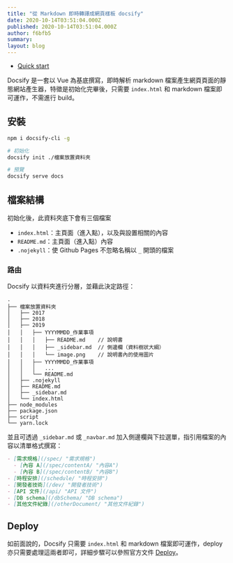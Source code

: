 ```yaml
---
title: "從 Markdown 即時轉譯成網頁樣板 docsify"
date: 2020-10-14T03:51:04.000Z
published: 2020-10-14T03:51:04.000Z
author: f6bfb5
summary:
layout: blog
---
```


- [Quick start](https://docsify.js.org/#/quickstart)

Docsify 是一套以 Vue 為基底撰寫，即時解析 markdown 檔案產生網頁頁面的靜態網站產生器，特徵是初始化完畢後，只需要 `index.html` 和 markdown 檔案即可運作，不需進行 build。

## 安裝

```bash
npm i docsify-cli -g

# 初始化
docsify init ./檔案放置資料夾

# 預覽
docsify serve docs
```

## 檔案結構

初始化後，此資料夾底下會有三個檔案

- `index.html`：主頁面（進入點），以及與設置相關的內容
- `README.md`：主頁面（進入點）內容
- `.nojekyll`：使 Github Pages 不忽略名稱以 `_` 開頭的檔案

### 路由

Docsify 以資料夾進行分層，並藉此決定路徑：

```
.
├── 檔案放置資料夾
│   ├── 2017
│   ├── 2018
│   ├── 2019
│   │   ├── YYYYMMDD_作業事項
│   │   │   ├── README.md    // 說明書
│   │   │   ├── _sidebar.md  // 側邊欄（資料樹狀大綱）
│   │   │   └── image.png    // 說明書內的使用圖片
│   │   ├── YYYYMMDD_作業事項
│   │   │   ...
│   │   └── README.md
│   ├── .nojekyll
│   ├── README.md
│   ├── _sidebar.md
│   └── index.html
├── node_modules
├── package.json
├── script
└── yarn.lock
```

並且可透過 `_sidebar.md` 或 `_navbar.md` 加入側邊欄與下拉選單，指引用檔案的內容以清單格式撰寫：

```markdown
- [需求規格](/spec/ "需求規格")
  - [內容 A](/spec/contentA/ "內容A")
  - [內容 B](/spec/contentB/ "內容B")
- [時程安排](/schedule/ "時程安排")
- [開發者技術](/dev/ "開發者技術")
- [API 文件](/api/ "API 文件")
- [DB schema](/dbSchema/ "DB schema")
- [其他文件紀錄](/otherDocument/ "其他文件紀錄")
```

## Deploy

如前面說的，Docsify 只需要 `index.html` 和 markdown 檔案即可運作，deploy 亦只需要處理這兩者即可，詳細步驟可以參照官方文件 [Deploy](https://docsify.js.org/#/deploy)。
